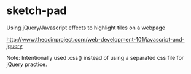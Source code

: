 # sketch-pad
Using jQuery/Javascript effects to highlight tiles on a webpage

http://www.theodinproject.com/web-development-101/javascript-and-jquery

Note: Intentionally used .css() instead of using a separated css file for jQuery practice.
